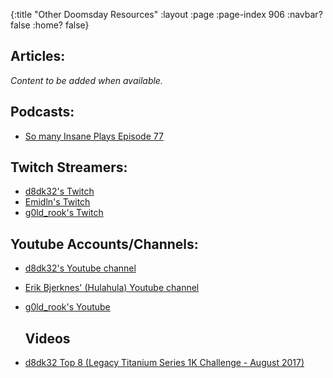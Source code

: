 {:title "Other Doomsday Resources"
 :layout :page
 :page-index 906
 :navbar? false
 :home? false}
 
 ## Articles:
 
  *Content to be added when available.*
 
 ## Podcasts:
 
- [So many Insane Plays Episode 77](http://www.eternalcentral.com/so-many-insane-plays-podcast-episode-77-masters-25-preview-and-arabian-nights-review/)
 
 ## Twitch Streamers:
 
- [d8dk32's Twitch](https://www.twitch.tv/ddftguy)
- [Emidln's Twitch](https://www.twitch.tv/adam4300)
- [g0ld_rook's Twitch](https://www.twitch.tv/g0ld_rook)
 
 ## Youtube Accounts/Channels:
 
- [d8dk32's Youtube channel](https://www.youtube.com/channel/UCD0Os6qvXicEZl6gJ_xPXGw) 
- [Erik Bjerknes' (Hulahula) Youtube channel](https://www.youtube.com/user/hulahula5000)
- [g0ld_rook's Youtube](https://www.youtube.com/channel/UC5uCLmqksd7KrHdKa6Gxmaw)

  ## Videos
 
- [d8dk32 Top 8 (Legacy Titanium Series 1K Challenge - August 2017)](https://www.youtube.com/watch?v=VmmR_3pG0Rs&feature=youtu.be&t=38m3s)
